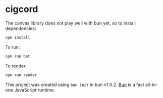# cigcord

The canvas library does not play well with bun yet, so to install dependencies:

```bash
npm install
```

To run:

```bash
npm run bot
```

To render:

```bash
npm run render
```

This project was created using `bun init` in bun v1.0.2. [Bun](https://bun.sh) is a fast all-in-one JavaScript runtime.
